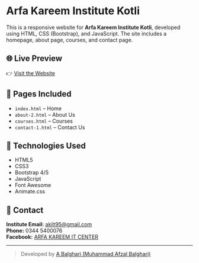 # Arfa Kareem Institute Kotli

This is a responsive website for **Arfa Kareem Institute Kotli**, developed using HTML, CSS (Bootstrap), and JavaScript.
The site includes a homepage, about page, courses, and contact page.

## 🌐 Live Preview
 
👉 [Visit the Website](https://netzing.github.io/akilt/)

## 📁 Pages Included

- `index.html` – Home
- `about-2.html` – About Us
- `courses.html` – Courses
- `contact-1.html` – Contact Us

## 🔧 Technologies Used

- HTML5
- CSS3
- Bootstrap 4/5
- JavaScript
- Font Awesome
- Animate.css


## 📩 Contact

**Institute Email:** akilt95@gmail.com  
**Phone:** 0344 5400076  
**Facebook:** [ARFA KAREEM IT CENTER](https://www.facebook.com/ARFAKAREEMITCENTER/)

---

> Developed by [A Balghari (Muhammad Afzal Balghari)](https://github.com/MuhammadAfzal-Balghari)
